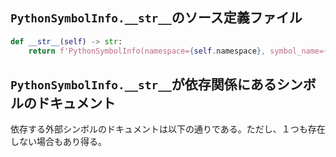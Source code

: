 ## `PythonSymbolInfo.__str__`のソース定義ファイル

```python
def __str__(self) -> str:
    return f'PythonSymbolInfo(namespace={self.namespace}, symbol_name={self.symbol_name})'
```

## `PythonSymbolInfo.__str__`が依存関係にあるシンボルのドキュメント

依存する外部シンボルのドキュメントは以下の通りである。ただし、１つも存在しない場合もあり得る。